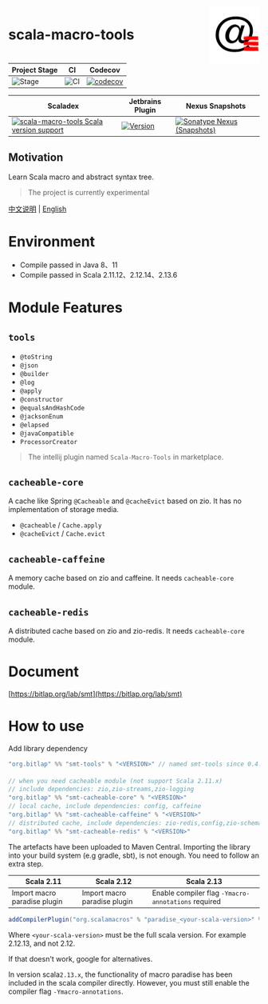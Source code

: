 <img align="right" width="20%" height="30%" src="img.png" alt="https://bitlap.org"/>

# scala-macro-tools

| Project Stage | CI              | Codecov                                   |
| ------------- | --------------- | ----------------------------------------- |
| ![Stage]      | ![CI][Badge-CI] | [![codecov][Badge-Codecov]][Link-Codecov] |

| Scaladex                                                                    | Jetbrains Plugin                              | Nexus Snapshots                                                  |
| --------------------------------------------------------------------------- | --------------------------------------------- | ---------------------------------------------------------------- |
| [![scala-macro-tools Scala version support][Badge-Scaladex]][Link-Scaladex] | [![Version][Badge-Jetbrains]][Link-Jetbrains] | [![Sonatype Nexus (Snapshots)][Badge-Snapshots]][Link-Snapshots] |

Motivation
--

Learn Scala macro and abstract syntax tree.

> The project is currently experimental

[中文说明](./README_CN.md) | [English](./README.md)

# Environment

- Compile passed in Java 8、11
- Compile passed in Scala 2.11.12、2.12.14、2.13.6

# Module Features

## `tools`

- `@toString`
- `@json`
- `@builder`
- `@log`
- `@apply`
- `@constructor`
- `@equalsAndHashCode`
- `@jacksonEnum`
- `@elapsed`
- `@javaCompatible`
- `ProcessorCreator`

> The intellij plugin named `Scala-Macro-Tools` in marketplace.

## `cacheable-core`

A cache like Spring `@Cacheable` and `@cacheEvict` based on zio. It has no implementation of storage media. 

- `@cacheable` / `Cache.apply`
- `@cacheEvict` / `Cache.evict`

## `cacheable-caffeine`

A memory cache based on zio and caffeine. It needs `cacheable-core` module.

## `cacheable-redis`

A distributed cache based on zio and zio-redis. It needs `cacheable-core` module.

# Document

[https://bitlap.org/lab/smt](https://bitlap.org/lab/smt)

# How to use

Add library dependency

```scala
"org.bitlap" %% "smt-tools" % "<VERSION>" // named smt-tools since 0.4.0 

// when you need cacheable module (not support Scala 2.11.x)
// include dependencies: zio,zio-streams,zio-logging
"org.bitlap" %% "smt-cacheable-core" % "<VERSION>" 
// local cache, include dependencies: config, caffeine
"org.bitlap" %% "smt-cacheable-caffeine" % "<VERSION>" 
// distributed cache, include dependencies: zio-redis,config,zio-schema, optional (zio-schema-protobuf,zio-schema-derivation for case class)
"org.bitlap" %% "smt-cacheable-redis" % "<VERSION>"
```

The artefacts have been uploaded to Maven Central. Importing the library into your build system (e.g gradle, sbt), is not enough. You need to follow an extra step.

| Scala 2.11                   | Scala 2.12                   | Scala 2.13                                          |
| ---------------------------- | ---------------------------- | --------------------------------------------------- |
| Import macro paradise plugin | Import macro paradise plugin | Enable compiler flag `-Ymacro-annotations` required |

```scala
addCompilerPlugin("org.scalamacros" % "paradise_<your-scala-version>" % "<plugin-version>")
```

Where `<your-scala-version>` must be the full scala version. For example 2.12.13, and not 2.12.

If that doesn't work, google for alternatives.

In version scala`2.13.x`, the functionality of macro paradise has been included in the scala compiler directly. However,
you must still enable the compiler flag `-Ymacro-annotations`.

[Stage]: https://img.shields.io/badge/Project%20Stage-Experimental-yellow.svg
[Badge-CI]: https://github.com/bitlap/scala-macro-tools/actions/workflows/ScalaCI.yml/badge.svg
[Badge-Scaladex]: https://index.scala-lang.org/bitlap/scala-macro-tools/smt-tools/latest-by-scala-version.svg?platform=jvm
[Badge-Jetbrains]: https://img.shields.io/jetbrains/plugin/v/17202-scala-macro-tools
[Badge-Codecov]: https://codecov.io/gh/bitlap/scala-macro-tools/branch/master/graph/badge.svg?token=IA596YRTOT
[Badge-Snapshots]: https://img.shields.io/nexus/s/org.bitlap/smt-tools_2.13?server=https%3A%2F%2Fs01.oss.sonatype.org

[Link-Jetbrains]: https://plugins.jetbrains.com/plugin/17202-scala-macro-tools
[Link-Codecov]: https://codecov.io/gh/bitlap/scala-macro-tools
[Link-Scaladex]: https://index.scala-lang.org/bitlap/scala-macro-tools/smt-tools
[Link-Snapshots]: https://s01.oss.sonatype.org/content/repositories/snapshots/org/bitlap/